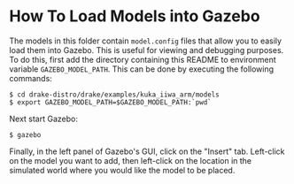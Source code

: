 # How To Load Models into Gazebo

The models in this folder contain `model.config` files that allow you to easily
load them into Gazebo. This is useful for viewing and debugging purposes. To do
this, first add the directory containing this README to environment variable
`GAZEBO_MODEL_PATH`. This can be done by executing the following commands:

    $ cd drake-distro/drake/examples/kuka_iiwa_arm/models
    $ export GAZEBO_MODEL_PATH=$GAZEBO_MODEL_PATH:`pwd`

Next start Gazebo:

    $ gazebo

Finally, in the left panel of Gazebo's GUI, click on the "Insert" tab.
Left-click on the model you want to add, then left-click on the location in the
simulated world where you would like the model to be placed.

